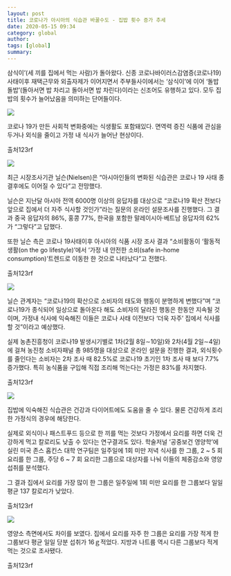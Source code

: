 ```yaml
---
layout: post
title: 코로나가 아시아의 식습관 바꿀수도 - 집밥 횟수 증가 추세
date: 2020-05-15 09:34
category: global
author: 
tags: [global]
summary: 
---
```


삼식이’(세 끼를 집에서 먹는 사람)가 돌아왔다. 신종 코로나바이러스감염증(코로나19) 사태이후 재택근무와 외출자제가 이어지면서 주부들사이에서는 ‘삼식이’에 이어 ‘돌밥 돌밥’(돌아서면 밥 차리고 돌아서면 밥 차린다)이라는 신조어도 유행하고 있다. 모두 집밥의 횟수가 늘어났음을 의미하는 단어들이다.

![](https://img1.daumcdn.net/thumb/R720x0/?fname=https%3A%2F%2Ft1.daumcdn.net%2Fliveboard%2Frealfood%2F7c12fdb2dfbd45f8a25e89c896ad5452.jpg)

코로나 19가 만든 사회적 변화중에는 식생활도 포함돼있다. 면역력 증진 식품에 관심을 두거나 외식을 줄이고 가정 내 식사가 늘어난 현상이다.  

출처123rf

![](https://img1.daumcdn.net/thumb/R720x0/?fname=https%3A%2F%2Ft1.daumcdn.net%2Fliveboard%2Frealfood%2Fcc8675f8be07452b8c7ffe9c558882e8.jpg)

최근 시장조사기관 닐슨(Nielsen)은 “아시아인들의 변화된 식습관은 코로나 19 사태 종결후에도 이어질 수 있다”고 전망했다.  
  
닐슨은 지난달 아시아 전역 6000명 이상의 응답자를 대상으로 “코로나19 확산 전보다 앞으로 집에서 더 자주 식사할 것인가”라는 질문의 온라인 설문조사를 진행했다. 그 결과 중국 응답자의 86%, 홍콩 77%, 한국을 포함한 말레이시아·베트남 응답자의 62%가 “그렇다”고 답했다.  
  
또한 닐슨 측은 코로나 19사태이후 아시아의 식품 시장 조사 결과 “소비활동이 ‘활동적 생활(on the go lifestyle)’에서 ‘가정 내 안전한 소비(safe in-home consumption)’트렌드로 이동한 한 것으로 나타났다”고 전했다.  

출처123rf

![](https://img1.daumcdn.net/thumb/R720x0/?fname=https%3A%2F%2Ft1.daumcdn.net%2Fliveboard%2Frealfood%2Fab77eb08713840d0a886608407a5e52d.JPG)

닐슨 관계자는 “코로나19의 확산으로 소비자의 태도와 행동이 분명하게 변했다”며 “코로나19가 종식되어 일상으로 돌아온다 해도 소비자의 달라진 행동은 한동안 지속될 것이며, 가정내 식사에 익숙해진 이들은 코로나 사태 이전보다 ‘더욱 자주’ 집에서 식사를 할 것”이라고 예상했다.  
  
실제 농촌진흥청이 코로나19 발생시기별로 1차(2월 8일∼10일)와 2차(4월 2일∼4일)에 걸쳐 농진청 소비자패널 총 985명을 대상으로 온라인 설문을 진행한 결과, 외식횟수를 줄인다는 소비자는 2차 조사 때 82.5%로 코로나19 초기인 1차 조사 때 보다 7.7% 증가했다. 특히 농식품을 구입해 직접 조리해 먹는다는 가정은 83%를 차지했다.  

출처123rf

![](https://img1.daumcdn.net/thumb/R720x0/?fname=https%3A%2F%2Ft1.daumcdn.net%2Fliveboard%2Frealfood%2F804f193baf2e4db5a352b1a30a9078ba.jpg)

집밥에 익숙해진 식습관은 건강과 다이어트에도 도움을 줄 수 있다. 물론 건강하게 조리한 가정식의 경우에 해당한다.  
  
실제로 외식이나 패스트푸드 등으로 한 끼를 먹는 것보다 가정에서 요리를 하면 더욱 건강하게 먹고 칼로리도 낮출 수 있다는 연구결과도 있다. 학술저널 ‘공중보건 영양학’에 실린 미국 존스 홉킨스 대학 연구팀은 일주일에 1회 미만 저녁 식사를 한 그룹, 2 ~ 5 회 요리를 한 그룹, 주당 6 ~ 7 회 요리한 그룹으로 대상자를 나눠 이들의 체중감소와 영양섭취를 분석했다.  
  
그 결과 집에서 요리를 가장 많이 한 그룹은 일주일에 1회 미만 요리를 한 그룹보다 일일 평균 137 칼로리가 낮았다.  

출처123rf

![](https://img1.daumcdn.net/thumb/R720x0/?fname=https%3A%2F%2Ft1.daumcdn.net%2Fliveboard%2Frealfood%2F6f371169115a496985c8174f4797e63b.jpg)

영양소 측면에서도 차이를 보였다. 집에서 요리를 자주 한 그룹은 요리를 가장 적게 한 그룹보다 평균 일일 당분 섭취가 16ｇ적었다. 지방과 나트륨 역시 다른 그룹보다 적게 먹는 것으로 조사됐다.  

출처123rf
